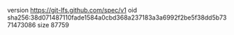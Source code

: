 version https://git-lfs.github.com/spec/v1
oid sha256:38d071487110fade1584a0cbd368a237183a3a6992f2be5f38dd5b7371473086
size 87759
